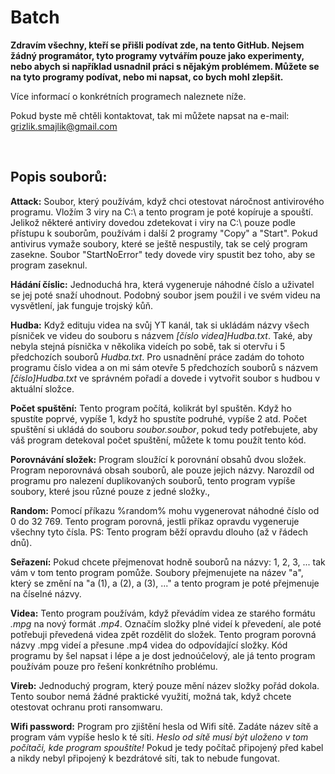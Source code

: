 # Batch
**Zdravím všechny, kteří se přišli podívat zde, na tento GitHub. Nejsem žádný programátor, tyto programy vytvářím pouze jako experimenty, nebo abych si například usnadnil práci s nějakým problémem. Můžete se na tyto programy podívat, nebo mi napsat, co bych mohl zlepšit.**

Více informací o konkrétních programech naleznete níže.

Pokud byste mě chtěli kontaktovat, tak mi můžete napsat na e-mail: grizlik.smajlik@gmail.com

<br>

## Popis souborů:

**Attack:** Soubor, který používám, když chci otestovat náročnost antivirového programu. Vložím 3 viry na C:\ a tento program je poté kopíruje a spouští. Jelikož některé antiviry dovedou zdetekovat i viry na C:\ pouze podle přístupu k souborům, používám i další 2 programy "Copy" a "Start". Pokud antivirus vymaže soubory, které se ještě nespustily, tak se celý program zasekne. Soubor "StartNoError" tedy dovede viry spustit bez toho, aby se program zaseknul.

**Hádání číslic:** Jednoduchá hra, která vygeneruje náhodné číslo a uživatel se jej poté snaží uhodnout. Podobný soubor jsem použil i ve svém videu na vysvětlení, jak funguje trojský kůň.

**Hudba:** Když edituju videa na svůj YT kanál, tak si ukládám názvy všech písniček ve videu do souboru s názvem *[číslo videa]Hudba.txt*. Také, aby nebyla stejná písnička v několika videích po sobě, tak si otervřu i 5 předchozích souborů *Hudba.txt*. Pro usnadnění práce zadám do tohoto programu číslo videa a on mi sám otevře 5 předchozích souborů s názvem *[číslo]Hudba.txt* ve správném pořadí a dovede i vytvořit soubor s hudbou v aktuální složce.

**Počet spuštění:** Tento program počítá, kolikrát byl spuštěn. Když ho spustíte poprvé, vypíše 1, když ho spustíte podruhé, vypíše 2 atd. Počet spuštění si ukládá do souboru *soubor.soubor*, pokud tedy potřebujete, aby váš program detekoval počet spuštění, můžete k tomu použít tento kód.

**Porovnávání složek:** Program sloužící k porovnání obsahů dvou složek. Program neporovnává obsah souborů, ale pouze jejich názvy. Narozdíl od programu pro nalezení duplikovaných souborů, tento program vypíše soubory, které jsou různé pouze z jedné složky.,

**Random:** Pomocí příkazu %random% mohu vygenerovat náhodné číslo od 0 do 32 769. Tento program porovná, jestli příkaz opravdu vygeneruje všechny tyto čísla. PS: Tento program běží opravdu dlouho (až v řádech dnů).

**Seřazení:** Pokud chcete přejmenovat hodně souborů na názvy: 1, 2, 3, ... tak vám v tom tento program pomůže. Soubory přejmenujete na název "a", který se změní na "a (1), a (2), a (3), ..." a tento program je poté přejmenuje na číselné názvy.

**Videa:** Tento program používám, když převádím videa ze starého formátu *.mpg* na nový formát *.mp4*. Označím složky plné videí k převedení, ale poté potřebuji převedená videa zpět rozdělit do složek. Tento program porovná názvy .mpg videí a přesune .mp4 videa do odpovídající složky. Kód programu by šel napsat i lépe a je dost jednoúčelový, ale já tento program používám pouze pro řešení konkrétního problému.

**Vireb:** Jednoduchý program, který pouze mění název složky pořád dokola. Tento soubor nemá žádné praktické využití, možná tak, když chcete otestovat ochranu proti ransomwaru.

**Wifi password:** Program pro zjištění hesla od Wifi sítě. Zadáte název sítě a program vám vypíše heslo k té síti. *Heslo od sítě musí být uloženo v tom počítači, kde program spouštíte!* Pokud je tedy počítač připojený před kabel a nikdy nebyl připojený k bezdrátové síti, tak to nebude fungovat.